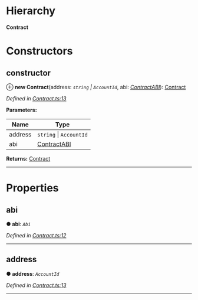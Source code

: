 

# Hierarchy

**Contract**

# Constructors

<a id="constructor"></a>

##  constructor

⊕ **new Contract**(address: *`string` \| `AccountId`*, abi: *[ContractABI](../modules/_types_.md#contractabi)*): [Contract](_contract_.contract.md)

*Defined in [Contract.ts:13](https://github.com/polkadot-js/api/blob/ea991e4/packages/api-contract/src/Contract.ts#L13)*

**Parameters:**

| Name | Type |
| ------ | ------ |
| address | `string` \| `AccountId` |
| abi | [ContractABI](../modules/_types_.md#contractabi) |

**Returns:** [Contract](_contract_.contract.md)

___

# Properties

<a id="abi"></a>

##  abi

**● abi**: *`Abi`*

*Defined in [Contract.ts:12](https://github.com/polkadot-js/api/blob/ea991e4/packages/api-contract/src/Contract.ts#L12)*

___
<a id="address"></a>

##  address

**● address**: *`AccountId`*

*Defined in [Contract.ts:13](https://github.com/polkadot-js/api/blob/ea991e4/packages/api-contract/src/Contract.ts#L13)*

___


